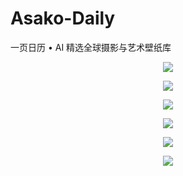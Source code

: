 # Asako-Daily

一页日历 • AI 精选全球摄影与艺术壁纸库

<p align='center'>
  <img src='https://asako-studio-1251838073.file.myqcloud.com/miniprogram/static/images/967d9727ly1gduq4gsy60j20v91jk76k.jpg' sidth='480' />
</p>

<p align='center'>
  <img src='https://asako-studio-1251838073.file.myqcloud.com/miniprogram/static/images/967d9727ly1gqzgoklgqzj20yi5ce7wi.jpg' sidth='480' />
</p>

<p align='center'>
  <img src='https://asako-studio-1251838073.file.myqcloud.com/miniprogram/static/images/967d9727ly1gqzgol7di1j20yi4o0dvi.jpg' sidth='480' />
</p>

<p align='center'>
  <img src='https://asako-studio-1251838073.file.myqcloud.com/miniprogram/static/images/967d9727ly1gr8igamk7wj20cacmbhe7.jpg' sidth='480' />
</p>

<p align='center'>
  <img src='https://asako-studio-1251838073.file.myqcloud.com/miniprogram/static/images/967d9727ly1gduq1irikwj20v91jlnph.jpg' sidth='480' />
</p>

<p align='center'>
  <img src='https://asako-studio-1251838073.file.myqcloud.com/miniprogram/static/images/967d9727ly1gduq1lbqmqj20v91jl4qr.jpg' sidth='480' />
</p>
